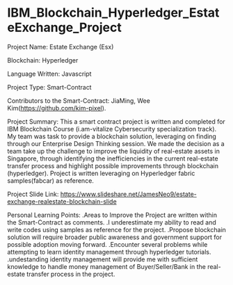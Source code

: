 # IBM_Blockchain_Hyperledger_EstateExchange_Project

Project Name: 
Estate Exchange (Esx)

Blockchain: 
Hyperledger

Language Written: 
Javascript

Project Type: 
Smart-Contract

Contributors to the Smart-Contract: 
JiaMing, Wee Kim(https://github.com/kim-pixel).

Project Summary: 
This a smart contract project is written and completed for IBM Blockchain Course (i.am-vitalize Cybersecurity specialization track).
My team was task to provide a blockchain solution, leveraging on finding through our Enterprise Design Thinking session.
We made the decision as a team take up the challenge to improve the liquidity of real-estate assets in Singapore, through identifying the inefficiencies in the current real-estate transfer process and highlight possible improvements through blockchain (hyperledger).
Project is written leveraging on Hyperledger fabric samples(fabcar) as reference.

Project Slide Link: 
https://www.slideshare.net/JamesNeo9/estate-exchange-realestate-blockchain-slide

Personal Learning Points: 
.Areas to Improve the Project are written within the Smart-Contract as comments.
.I underestimate my ability to read and write codes using samples as reference for the project.
.Propose blockchain solution will require broader public awareness and government support for possible adoption moving forward.
.Encounter several problems while attempting to learn identity management through hyperledger tutorials. 
.undestanding identity management will provide me with sufficient knowledge to handle money management of Buyer/Seller/Bank in the real-estate transfer process in the project.
